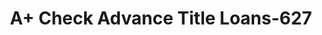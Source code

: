 ---
f_zip-code: 37841
f_state-code: TN
title: A+ Check Advance Title Loans-627
f_phone: 423-569-1510
f_city-only: Oneida
f_address: 19409 Alberta Street Oneida
f_location-unique-id: '627'
slug: a+-check-advance-title-loans-627
updated-on: '2024-05-30T13:46:58.046Z'
created-on: '2024-05-30T13:36:59.803Z'
published-on: '2024-05-30T13:54:32.469Z'
f_city-state: cms/city/oneida-tn.md
f_company: cms/company/a+-check-advance-title-loans.md
f_state: cms/state/tennessee.md
layout: '[payday-loan].html'
tags: payday-loan
---